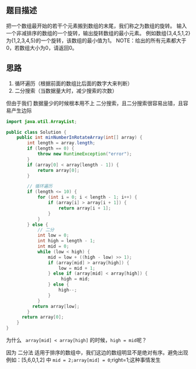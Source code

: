 ## 题目描述

把一个数组最开始的若干个元素搬到数组的末尾，我们称之为数组的旋转。 输入一个非减排序的数组的一个旋转，输出旋转数组的最小元素。 例如数组{3,4,5,1,2}为{1,2,3,4,5}的一个旋转，该数组的最小值为1。 NOTE：给出的所有元素都大于0，若数组大小为0，请返回0。

## 思路

1. 循环遍历（根据前面的数组比后面的数字大来判断）
2. 二分搜索（当数据量大时，减少搜索的次数）

但由于我们 数据量少的时候根本用不上 二分搜索，且二分搜索很容易出错，且容易产生边际

```java
import java.util.ArrayList;

public class Solution {
    public int minNumberInRotateArray(int[] array) {
        int length = array.length;
        if (length == 0) {
            throw new RuntimeException("error");
        }
        if (array[0] < array[length - 1]) {
            return array[0];
        }

        // 循环遍历
        if (length <= 10) {
            for (int i = 0; i < length - 1; i++) {
                if (array[i] > array[i + 1]) {
                    return array[i + 1];
                }
            }
        } else {
            // 二分
            int low = 0;
            int high = length - 1;
            int mid = 0;
            while (low < high) {
                mid = low + ((high - low) >> 1);
                if (array[mid] > array[high]) {
                    low = mid + 1;
                } else if (array[mid] < array[high]) {
                     high = mid;
                } else {
                    high--;
                }
            }
          return array[low];
        }
      return array[0];
    }
}
```

为什么 ` array[mid] < array[high]` 的时候，`high = mid`呢？

因为 二分法 适用于排序的数组中，我们这边的数组明显不是绝对有序。避免出现例如：[5,6,0,1,2] 中 `mid = 2;array[mid] = 0`;right=1;这种事情发生